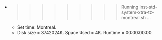 * >>>>>>>>> Running inst-std-system-xtra-tz-montreal.sh ...
  * Set time: Montreal.
  * Disk size = 3742024K. Space Used = 4K. Runtime = 00:00:00:00.
